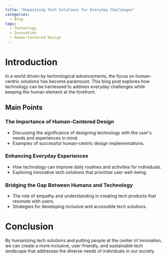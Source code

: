 ```yaml
---
title: "Humanizing Tech Solutions for Everyday Challenges"
categories:
  - Blog
tags:
  - Technology
  - Innovation
  - Human-Centered Design
---
```


# Introduction
In a world driven by technological advancements, the focus on human-centric solutions has become paramount. This blog post explores how technology can be harnessed to address everyday challenges while keeping the human element at the forefront.

## Main Points
### The Importance of Human-Centered Design
- Discussing the significance of designing technology with the user's needs and experiences in mind.
- Examples of successful human-centric design implementations.

### Enhancing Everyday Experiences
- How technology can improve daily routines and activities for individuals.
- Exploring innovative tech solutions that prioritize user well-being.

### Bridging the Gap Between Humans and Technology
- The role of empathy and understanding in creating tech products that resonate with users.
- Strategies for developing inclusive and accessible tech solutions.

# Conclusion
By humanizing tech solutions and putting people at the center of innovation, we can create a more inclusive, user-friendly, and sustainable tech landscape that addresses the diverse needs of individuals in our society.